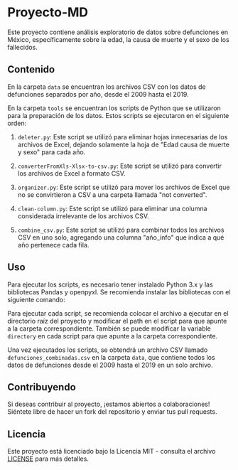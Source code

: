 # Proyecto-MD

Este proyecto contiene análisis exploratorio de datos sobre defunciones en México, específicamente sobre la edad, la causa de muerte y el sexo de los fallecidos.

## Contenido

En la carpeta `data` se encuentran los archivos CSV con los datos de defunciones separados por año, desde el 2009 hasta el 2019.

En la carpeta `tools` se encuentran los scripts de Python que se utilizaron para la preparación de los datos. Estos scripts se ejecutaron en el siguiente orden:

1. `deleter.py`: Este script se utilizó para eliminar hojas innecesarias de los archivos de Excel, dejando solamente la hoja de "Edad causa de muerte y sexo" para cada año.

2. `converterFromXls-Xlsx-to-csv.py`: Este script se utilizó para convertir los archivos de Excel a formato CSV.

3. `organizer.py`: Este script se utilizó para mover los archivos de Excel que no se convirtieron a CSV a una carpeta llamada "not converted".

4. `clean-column.py`: Este script se utilizó para eliminar una columna considerada irrelevante de los archivos CSV.

5. `combine_csv.py`: Este script se utilizó para combinar todos los archivos CSV en uno solo, agregando una columna "año_info" que indica a qué año pertenece cada fila.

## Uso

Para ejecutar los scripts, es necesario tener instalado Python 3.x y las bibliotecas Pandas y openpyxl. Se recomienda instalar las bibliotecas con el siguiente comando:


Para ejecutar cada script, se recomienda colocar el archivo a ejecutar en el directorio raíz del proyecto y modificar el path en el script para que apunte a la carpeta correspondiente. También se puede modificar la variable `directory` en cada script para que apunte a la carpeta correspondiente.

Una vez ejecutados los scripts, se obtendrá un archivo CSV llamado `defunciones_combinadas.csv` en la carpeta `data`, que contiene todos los datos de defunciones desde el 2009 hasta el 2019 en un solo archivo.

## Contribuyendo

Si deseas contribuir al proyecto, ¡estamos abiertos a colaboraciones! Siéntete libre de hacer un fork del repositorio y enviar tus pull requests.

## Licencia

Este proyecto está licenciado bajo la Licencia MIT - consulta el archivo [LICENSE](LICENSE) para más detalles.
